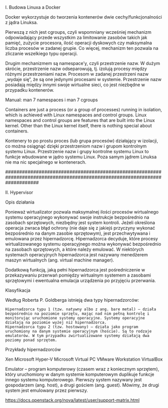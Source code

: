 I. Budowa Linuxa a Docker

Docker wykorzystuje do tworzenia kontenerów dwie cechy/funkcjonalności z jądra Linuksa. 

Pierwszą z nich jest cgroups, 
czyli wspomniany wcześniej mechanizm odpowiadający przede wszystkim za limitowanie zasobów takich jak pamięć, zużycie procesora, 
ilość operacji dyskowych czy maksymalna liczba procesów w zadanej grupie. Co więcej, mechanizm ten pozwala na zliczanie wszelkiego typu operacji.

Drugim mechanizmem są namespace’y, 
czyli przestrzenie nazw. W dużym skrócie, przestrzenie nazw odseparowują, tj. izolują procesy między różnymi przestrzeniami nazw. 
Procesom w zadanej przestrzeni nazw „wydaje się”, że są one jedynymi procesami w systemie. Przestrzenie nazw posiadają między innymi 
swoje wirtualne sieci, co jest niezbędne w przypadku kontenerów.

Manual:
man 7 namespaces i 
man 7 cgroups 

Containers are just a process (or a group of processes) running in isolation, which is achieved with Linux namespaces and control groups. 
Linux namespaces and control groups are features that are built into the Linux kernel. Other than the Linux kernel itself, there is nothing special about containers.

Kontenery to po prostu proces (lub grupa procesów) działający w izolacji, co można osiągnąć dzięki przestrzeniom nazw i grupom kontrolnym systemu Linux.
Przestrzenie nazw i grupy kontrolne systemu Linux to funkcje wbudowane w jądro systemu Linux. Poza samym jądrem Linuksa nie ma nic specjalnego w kontenerach.

############################################################################################################################

II. Hypervisor

Opis działania

Ponieważ wirtualizator pozwala maksymalnej ilości procesów wirtualnego systemu operacyjnego wykonywać swoje instrukcje bezpośrednio na zasobach sprzętowych, niezbędny jest system kontroli. Jeżeli określona operacja zwraca błąd ochrony (nie daje się z jakiejś przyczyny wykonać bezpośrednio na danym zasobie sprzętowym), jest przechwytywana i emulowana przez hipernadzorcę. Hipernadzorca decyduje, które procesy wirtualizowanego systemu operacyjnego można wykonywać bezpośrednio na zasobach sprzętowych, a które należy emulować. W niektórych systemach operacyjnych hipernadzorca jest nazywany menedżerem maszyn wirtualnych (ang. virtual machine manager).

Dodatkową funkcją, jaką pełni hipernadzorca jest pośredniczenie w przekazywaniu przerwań pomiędzy wirtualnym systemem a zasobami sprzętowymi i ewentualna emulacja urządzenia po przyjęciu przerwania.

Klasyfikacja

Według Roberta P. Goldberga istnieją dwa typy hipernadzorców:

    Hipernadzorca typu 1 (tzw. natywny albo z ang. bare metal) – działa bezpośrednio na poziomie sprzętu, mając nad nim pełną kontrolę i monitorując uruchomione systemy operacyjne. Systemy operacyjne działają na poziomie wyżej niż hipernadzorca.
    Hipernadzorca typu 2 (tzw. hostowany) – działa jako program uruchomiony na danym systemie operacyjnym (hoście). Są to rodzaje emulatorów. W tym przypadku zwirtualizowane systemy działają dwa poziomy ponad sprzętem.

Przykłady hipernadzorców

Xen
Microsoft Hyper-V
Microsoft Virtual PC
VMware Workstation
VirtualBox

Emulator – program komputerowy (czasem wraz z koniecznym sprzętem), który uruchomiony w danym systemie komputerowym duplikuje funkcje innego systemu komputerowego. Pierwszy system nazywany jest gospodarzem (ang. host), a drugi gościem (ang. guest). Mówimy, że drugi system jest emulowany przez pierwszy.


https://docs.openstack.org/nova/latest/user/support-matrix.html
